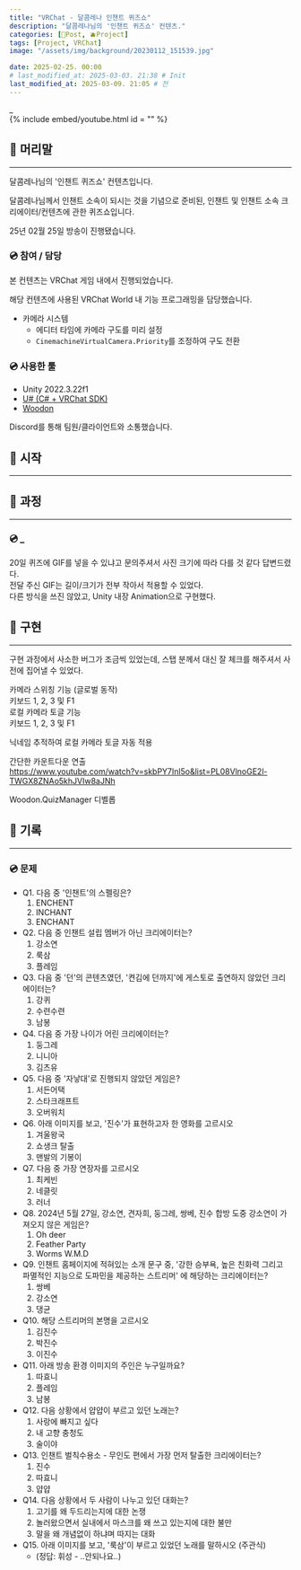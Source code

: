 ```yaml
---
title: "VRChat - 달콤레나 인챈트 퀴즈쇼"
description: "달콤레나님의 '인챈트 퀴즈쇼' 컨텐츠."
categories: [📀Post, 🫐Project]
tags: [Project, VRChat]
image: "/assets/img/background/20230112_151539.jpg"

date: 2025-02-25. 00:00
# last_modified_at: 2025-03-03. 21:38 # Init
last_modified_at: 2025-03-09. 21:05 # 전
---
```


_  
{% include embed/youtube.html id = "" %}

## 📀 머리말

---

달콤레나님의 '인챈트 퀴즈쇼' 컨텐츠입니다.  

달콤레나님께서 인챈트 소속이 되시는 것을 기념으로 준비된, 인챈트 및 인챈트 소속 크리에이터/컨텐츠에 관한 퀴즈쇼입니다.  

25년 02월 25일 방송이 진행됐습니다.  

### 💿 참여 / 담당

본 컨텐츠는 VRChat 게임 내에서 진행되었습니다.  

해당 컨텐츠에 사용된 VRChat World 내 기능 프로그래밍을 담당했습니다.  

- 카메라 시스템
  - 에디터 타임에 카메라 구도를 미리 설정
  - `CinemachineVirtualCamera.Priority`를 조정하여 구도 전환

### 💿 사용한 툴

- Unity 2022.3.22f1
- [U# (C# + VRChat SDK)](https://udonsharp.docs.vrchat.com/)
- [Woodon](https://github.com/wrchat/Woodon)

Discord를 통해 팀원/클라이언트와 소통했습니다.  

## 📀 시작

---

## 📀 과정

---

### 💿 _

20일 퀴즈에 GIF를 넣을 수 있냐고 문의주셔서 사진 크기에 따라 다를 것 같다 답변드렸다.  
전달 주신 GIF는 길이/크기가 전부 작아서 적용할 수 있었다.  
다른 방식을 쓰진 않았고, Unity 내장 Animation으로 구현했다.  

## 📀 구현

---

구현 과정에서 사소한 버그가 조금씩 있었는데, 스탭 분께서 대신 잘 체크를 해주셔서 사전에 집어낼 수 있었다.  

카메라 스위칭 기능 (글로벌 동작)  
키보드 1, 2, 3 및 F1  
로컬 카메라 토글 기능  
키보드 1, 2, 3 및 F1  

닉네임 추적하여 로컬 카메라 토글 자동 적용  

간단한 카운트다운 연출  
<https://www.youtube.com/watch?v=skbPY7Inl5o&list=PL08VlnoGE2l-TWGX8ZNAo5khJVIw8aJNh>  

Woodon.QuizManager 디벨롭  

## 📀 기록

---

### 💿 문제

- Q1. 다음 중 '인챈트'의 스펠링은?
  1. ENCHENT
  2. INCHANT
  3. ENCHANT
- Q2. 다음 중 인챈트 설립 멤버가 아닌 크리에이터는?
  1. 강소연
  2. 룩삼
  3. 플레임
- Q3. 다음 중 '던'의 콘텐츠였던, '켠김에 던까지'에 게스토로 출연하지 않았던 크리에이터는?
  1. 강퀴
  2. 수련수련
  3. 남봉
- Q4. 다음 중 가장 나이가 어린 크리에이터는?
  1. 둥그레
  2. 니니아
  3. 김츠유
- Q5. 다음 중 '자낳대'로 진행되지 않았던 게임은?
  1. 서든어택
  2. 스타크래프트
  3. 오버워치
- Q6. 아래 이미지를 보고, '진수'가 표현하고자 한 영화를 고르시오
  1. 겨울왕국
  2. 쇼생크 탈출
  3. 맨발의 기봉이
- Q7. 다음 중 가장 연장자를 고르시오
  1. 최케빈
  2. 네클릿
  3. 러너
- Q8. 2024년 5월 27일, 강소연, 견자희, 둥그레, 쌍베, 진수 합방 도중 강소연이 가져오지 않은 게임은?
  1. Oh deer
  2. Feather Party
  3. Worms W.M.D
- Q9. 인챈트 홈페이지에 적혀있는 소개 문구 중, '강한 승부욕, 높은 친화력 그리고 파멸적인 지능으로 도파민을 제공하는 스트리머' 에 해당하는 크리에이터는?
  1. 쌍베
  2. 강소연
  3. 댕균
- Q10. 해당 스트리머의 본명을 고르시오
  1. 김진수
  2. 박진수
  3. 이진수
- Q11. 아래 방송 환경 이미지의 주인은 누구일까요?
  1. 따효니
  2. 플레임
  3. 남봉
- Q12. 다음 상황에서 얍얍이 부르고 있던 노래는?
  1. 사랑에 빠지고 싶다
  2. 내 고향 충청도
  3. 술이야
- Q13. 인챈트 벌칙수용소 - 무인도 편에서 가장 먼저 탈출한 크리에이터는?
  1. 진수
  2. 따효니
  3. 얍얍
- Q14. 다음 상황에서 두 사람이 나누고 있던 대화는?
  1. 고기를 왜 두드리는지에 대한 논쟁
  2. 놀러왔으면서 실내에서 마스크를 왜 쓰고 있는지에 대한 불만
  3. 말을 왜 개념없이 하냐며 따지는 대화
- Q15. 아래 이미지를 보고, '룩삼'이 부르고 있었던 노래를 말하시오 (주관식)
  - (정답: 휘성 - ..안되나요..)
